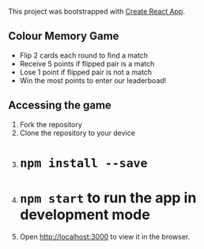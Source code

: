 This project was bootstrapped with [Create React App](https://github.com/facebook/create-react-app).

## Colour Memory Game

- Flip 2 cards each round to find a match
- Receive 5 points if flipped pair is a match
- Lose 1 point if flipped pair is not a match
- Win the most points to enter our leaderboad!

## Accessing the game

1. Fork the repository
2. Clone the repository to your device
3. # `npm install --save`
4. # `npm start` to run the app in development mode
5. Open [http://localhost:3000](http://localhost:3000) to view it in the browser.
